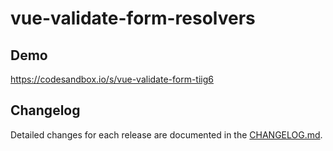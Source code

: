 # vue-validate-form-resolvers

## Demo

https://codesandbox.io/s/vue-validate-form-tiig6

## Changelog
Detailed changes for each release are documented in the [CHANGELOG.md](https://github.com/leonied7/vue-validate-form/blob/master/CHANGELOG.md).
